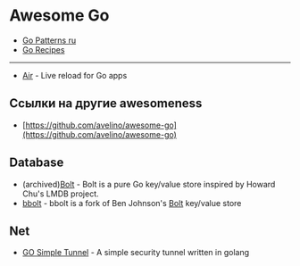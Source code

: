 # Awesome Go

- [Go Patterns ru](https://github.com/AlexanderGrom/go-patterns)
- [Go Recipes](https://github.com/nikolaydubina/go-recipes)

---

- [Air](https://github.com/cosmtrek/air) - Live reload for Go apps

## Ссылки на другие awesomeness

- [https://github.com/avelino/awesome-go](https://github.com/avelino/awesome-go)

## Database

- (archived)[Bolt](https://github.com/boltdb/bolt) - Bolt is a pure Go key/value store inspired by Howard Chu's LMDB project.
- [bbolt](https://github.com/etcd-io/bbolt) - bbolt is a fork of Ben Johnson's [Bolt](https://github.com/boltdb/bolt) key/value store

## Net

- [GO Simple Tunnel](https://github.com/go-gost/gost/blob/master/README_en.md) - A simple security tunnel written in golang
